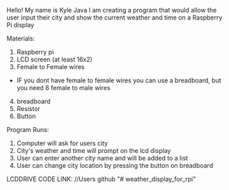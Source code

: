 Hello! My name is Kyle Java
I am creating a program that would allow the user input their city and show the current weather and time
on a Raspberry Pi display

Materials:
1. Raspberry pi
2. LCD screen (at least 16x2)
3. Female to Female wires
* IF you dont have female to female wires you can use a breadboard, but you need 8 female to male wires
4. breadboard
5. Resistor
6. Button

Program Runs:
1. Computer will ask for users city
2. City's weather and time will prompt  on the lcd display
3. User can enter another city name and will be added to a list
4. User can change city location by pressing the button on breadboard



LCDDRIVE CODE LINK:
//Users github
"# weather_display_for_rpi"
